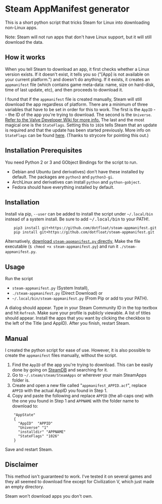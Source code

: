 Steam AppManifest generator
===========================

This is a short python script that tricks Steam for Linux into downloading non-Linux apps.

Note: Steam will not run apps that don't have Linux support, but it will still download the data.

## How it works

When you tell Steam to download an app, it first checks whether a Linux version exists. If it doesn't exist, it tells you so ("[App] is not available on your current platform.") and doesn't do anything. If it exists, it creates an `appmanifest` file (which contains game meta-data: name, size on hard-disk, time of last update, etc), and then proceeds to download it.

I found that if the `appmanifest` file is created manually, Steam will still download the app regardless of platform. There are a minimum of three variables that have to be set in order for this to work. The first is the `AppID` -- the ID of the app you're trying to download. The second is the `Universe`. [Refer to the Valve Developer Wiki for more info.](https://developer.valvesoftware.com/wiki/SteamID#Universes_Available_for_Steam_Accounts) The last and the most magical one is the `StateFlags`. Setting this to `1026` tells Steam that an update is required and that the update has been started previously. More info on `StateFlags` can be found [here](https://github.com/lutris/lutris/blob/master/docs/steam.rst). (Thanks to strycore for pointing this out.)


## Installation Prerequisites

You need Python 2 or 3 and GObject Bindings for the script to run.

* Debian and Ubuntu (and derivatives) don't have these installed by default. The packages are `python3` and `python3-gi`.
* ArchLinux and derivatives can install `python` and `python-gobject`.
* Fedora should have everything installed by default.

## Installation

Install via pip, `--user` can be added to install the script under `~/.local/bin` instead of a system install. Be sure to add <kbd>~/.local/bin</kbd> to your PATH!.
```
    pip3 install git+https://github.com/dotfloat/steam-appmanifest.git
    pip install git+https://github.com/dotfloat/steam-appmanifest.git
```

Alternatively, [download `steam-appmanifest.py` directly,](https://raw.github.com/dotfloat/steam-appmanifest/master/steam-appmanifest.py) Make the file executable (`$ chmod +x steam-appmanifest.py`) and run it `./steam-appmanifest.py`.

## Usage

Run the script

 - `steam-appmanifest.py` (System Install),
 - `./steam-appmanifest.py` (Direct Download) or
 - `~/.local/bin/steam-appmanifest.py` (From Pip or add to your PATH).


A dialog should appear. Type in your Steam Community ID in the top textbox and hit `Refresh`. Make sure your profile is publicly viewable. A list of titles should appear. Install the apps that you want by clicking the checkbox to the left of the Title (and AppID). After you finish, restart Steam.

## Manual

I created the python script for ease of use. However, it is also possible to create the `appmanifest` files manually, without the script.

1. Find the `AppID` of the app you're trying to download. This can be easily done by going on [SteamDB](http://steamdb.info) and searching for it.
2. Go to `~/.steam/steam/SteamApps` or wherever your main SteamApps folder is.
3. Create and open a new file called "`appmanifest_APPID.acf`", replace `APPID` with the actual AppID you found in Step 1.
4. Copy and paste the following and replace `APPID` (the all-caps one) with the one you found in Step 1 and `APPNAME` with the folder name to download to:

```
    "AppState"
    {
      "AppID"  "APPID"
      "Universe" "1"
      "installdir" "APPNAME"
      "StateFlags" "1026"
    }
```

Save and restart Steam.

## Disclaimer

This method isn't guaranteed to work. I've tested it on several games and they all seemed to download fine except for Civilization V, which just made an empty directory.

Steam won't download apps you don't own.

